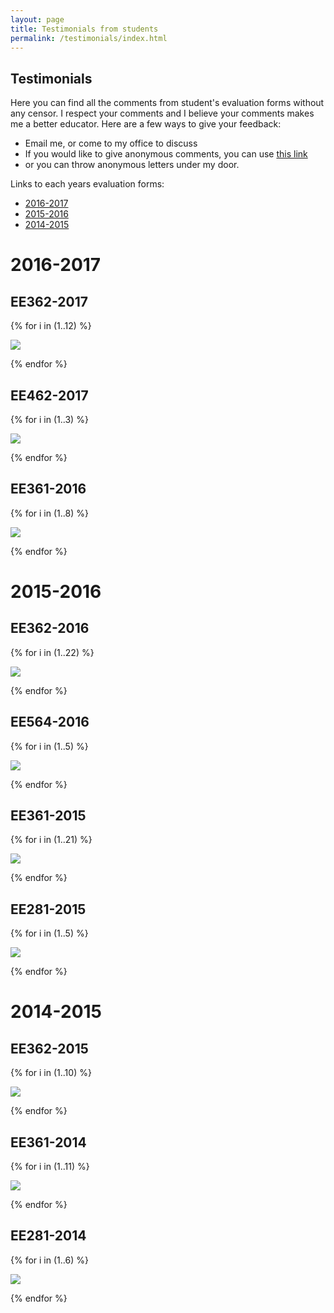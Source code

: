 ```yaml
---
layout: page
title: Testimonials from students
permalink: /testimonials/index.html
---
```


## Testimonials

Here you can find all the comments from student's evaluation forms without any censor. I respect your comments and I believe your comments makes me a better educator. Here are a few ways to give your feedback:

- Email me, or come to my office to discuss
- If you would like to give anonymous comments, you can use [this link](http://bit.do/ee361)
- or you can throw anonymous letters under my door.

Links to each years evaluation forms:

- [2016-2017](#2016-2017)
- [2015-2016](#2016-2017)
- [2014-2015](#2016-2017)

# 2016-2017

## EE362-2017

{% for i in (1..12) %}

<div class="image">
<img src="../images/evaluation/ee362_2017/file-{{ i }}.jpg" ><br>
</div>

{% endfor %}


## EE462-2017

{% for i in (1..3) %}

<div class="image">
<img src="../images/evaluation/ee462_2017/file-{{ i }}.jpg" ><br>
</div>

{% endfor %}

## EE361-2016

{% for i in (1..8) %}

<div class="image">
<img src="../images/evaluation/ee361_2016/file-{{ i }}.jpg" ><br>
</div>

{% endfor %}

# 2015-2016

## EE362-2016

{% for i in (1..22) %}

<div class="image">
<img src="../images/evaluation/ee362_2016/file-{{ i }}.jpg" ><br>
</div>

{% endfor %}

## EE564-2016

{% for i in (1..5) %}

<div class="image">
<img src="../images/evaluation/ee564_2016/file-{{ i }}.jpg" ><br>
</div>

{% endfor %}

## EE361-2015

{% for i in (1..21) %}

<div class="image">
<img src="../images/evaluation/ee361_2015/file-{{ i }}.jpg" ><br>
</div>

{% endfor %}

## EE281-2015

{% for i in (1..5) %}

<div class="image">
<img src="../images/evaluation/ee281_2015/file-{{ i }}.jpg" ><br>
</div>

{% endfor %}

# 2014-2015

## EE362-2015

{% for i in (1..10) %}

<div class="image">
<img src="../images/evaluation/ee362_2015/file-{{ i }}.jpg" ><br>
</div>

{% endfor %}

## EE361-2014

{% for i in (1..11) %}

<div class="image">
<img src="../images/evaluation/ee361_2014/file-{{ i }}.jpg" ><br>
</div>

{% endfor %}

## EE281-2014

{% for i in (1..6) %}

<div class="image">
<img src="../images/evaluation/ee281_2014/file-{{ i }}.jpg" ><br>
</div>

{% endfor %}


